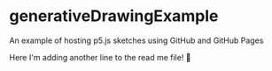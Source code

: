# generativeDrawingExample
An example of hosting p5.js sketches using GitHub and GitHub Pages

Here I'm adding another line to the read me file! 🧠
